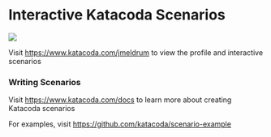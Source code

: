 # Interactive Katacoda Scenarios

[![](http://shields.katacoda.com/katacoda/jmeldrum/count.svg)](https://www.katacoda.com/jmeldrum "Get your profile on Katacoda.com")

Visit https://www.katacoda.com/jmeldrum to view the profile and interactive scenarios

### Writing Scenarios
Visit https://www.katacoda.com/docs to learn more about creating Katacoda scenarios

For examples, visit https://github.com/katacoda/scenario-example
